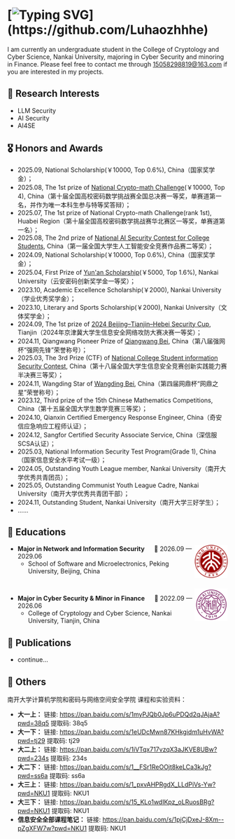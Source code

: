 # [![Typing SVG](https://readme-typing-svg.demolab.com?font=Fira+Code&pause=1000&width=435&lines=Hi%F0%9F%91%8B%2C+I'm+Luhaozhhhe!;Welcome+to+my+homepage!)](https://github.com/Luhaozhhhe)
I am currently an undergraduate student in the College of Cryptology and Cyber Science, Nankai University, majoring in Cyber Security and minoring in Finance. Please feel free to contact me through 15058298819@163.com if you are interested in my projects.

## 🔭 Research Interests

- LLM Security
- AI Security
- AI4SE



## 🎖 Honors and Awards

-  2025.09, National Scholarship(￥10000, Top 0.6%), China（国家奖学金）；
-  2025.08, The 1st prize of [National Crypto-math Challenge](https://mp.weixin.qq.com/s/s_k4A0qcHwXBW3SreGsyRQ)(￥10000, Top 4), China（第十届全国高校密码数学挑战赛全国总决赛一等奖，单赛道第一名，并作为唯一本科生参与特等奖答辩）；
-  2025.07, The 1st prize of National Crypto-math Challenge(rank 1st), Huabei Region（第十届全国高校密码数学挑战赛华北赛区一等奖，单赛道第一名）；
-  2025.08, The 2nd prize of [National AI Security Contest for College Students](https://mp.weixin.qq.com/s/OpAf9eXVn_wdsNrdve7mfQ), China（第一届全国大学生人工智能安全竞赛作品赛二等奖）；
-  2024.09, National Scholarship(￥10000, Top 0.6%), China（国家奖学金）；
- 2025.04, First Prize of [Yun'an Scholarship](https://mp.weixin.qq.com/s/CTF8igqmYcOteFqi6dZI1g)(￥5000, Top 1.6%), Nankai University（云安密码创新奖学金一等奖）；
- 2023.10, Academic Excellence Scholarship(￥2000), Nankai University（学业优秀奖学金）；
- 2023.10, Literary and Sports Scholarship(￥2000), Nankai University（文体奖学金）；
- 2024.09, The 1st prize of [2024 Beijing–Tianjin–Hebei Security Cup](https://www.tjise.edu.cn/info/1007/3442.htm), Tianjin（2024年京津冀大学生信息安全网络攻防大赛决赛一等奖）；
- 2024.11, Qiangwang Pioneer Prize of [Qiangwang Bei](https://www.qiangwangbei.com/), China（第八届强网杯“强网先锋”荣誉称号）；
- 2025.03, The 3rd Prize (CTF) of [National College Student information Security Contest](http://www.ciscn.cn/competition/securityCompetition), China（第十八届全国大学生信息安全竞赛创新实践能力赛半决赛三等奖）；
- 2024.11, Wangding Star of [Wangding Bei](https://www.wangdingcup.com/index_list.html), China（第四届网鼎杯“网鼎之星”荣誉称号）；
- 2023.12, Third prize of the 15th Chinese Mathematics Competitions, China（第十五届全国大学生数学竞赛三等奖）；
- 2024.10, Qianxin Certified Emergency Response Engineer, China（奇安信应急响应工程师认证）；
- 2024.12, Sangfor Certified Security Associate Service, China（深信服SCSA认证）；
- 2025.03, National Information Security Test Program(Grade 1), China（国家信息安全水平考试一级）；
- 2024.05, Outstanding Youth League member, Nankai University（南开大学优秀共青团员）；
- 2025.05, Outstanding Communist Youth League Cadre, Nankai University（南开大学优秀共青团干部）；
- 2024.11, Outstanding Student, Nankai University（南开大学三好学生）；
- ......



## 📖 Educations

<img align="right" width="75" src="https://github.com/Luhaozhhhe/Luhaozhhhe/blob/main/PKU.png" />

- **Major in Network and Information Security** &emsp; 📌 2026.09 — 2029.06
  - School of Software and Microelectronics, Peking University, Beijing, China
<br>

<img align="right" width="75" src="https://github.com/Luhaozhhhe/Luhaozhhhe/blob/main/NKU.png" />

- **Major in Cyber Security & Minor in Finance** &emsp; 📌 2022.09 — 2026.06
  - College of Cryptology and Cyber Science, Nankai University, Tianjin, China

  

## 📝 Publications 

- continue...  



## 💬 Others

南开大学计算机学院和密码与网络空间安全学院 课程和实验资料：

- **大一上：** 链接: https://pan.baidu.com/s/1myPJQb0Jp6uPDQd2qJAjaA?pwd=38q5 提取码: 38q5
- **大一下：** 链接: https://pan.baidu.com/s/1eUDcMwn87KHkgidm1uHvWA?pwd=tj29 提取码: tj29
- **大二上：** 链接: https://pan.baidu.com/s/1iVTqx717vzqX3aJKVE8UBw?pwd=234s 提取码: 234s
- **大二下：** 链接: https://pan.baidu.com/s/1__FSr1ReOOjt8keLCa3kJg?pwd=ss6a 提取码: ss6a
- **大三上：** 链接: https://pan.baidu.com/s/1_pxvAHPRgdX_LLdPiVs-Yw?pwd=NKU1 提取码: NKU1
- **大三下：** 链接: https://pan.baidu.com/s/15_KLo1wdIKpz_oLRuosBRg?pwd=NKU1 提取码: NKU1 
- **信息安全全部课程笔记：** 链接: https://pan.baidu.com/s/1pjCjDxeJ-8Xm--pZgXFW7w?pwd=NKU1 提取码: NKU1

